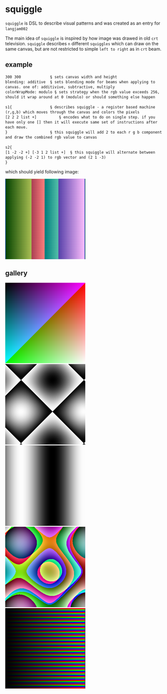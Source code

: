 # squiggle

`squiggle` is DSL to describe visual patterns and was created as an entry for `langjam002`

The main idea of `squiggle` is inspired by how image was drawed in old `crt` television.
`squiggle` describes `n` different `squiggles` which can draw on the same canvas, but are not restricted to simple `left to right` as in `crt` beam.

## example

```
300 300             § sets canvas width and height
blending: additive  § sets blending mode for beams when applying to canvas. one of: additivive, subtractive, multiply
colorWrapMode: modulo § sets strategy when the rgb value exceeds 256, should it wrap around at 0 (modulo) or should something else happen

s1{                 § describes squiggle - a register based machine (r,g,b) which moves through the canvas and colors the pixels
[2 2 2 list +]          § encodes what to do on single step. if you have only one [] then it will execute same set of instructions after each move. 
}                   § this squiggle will add 2 to each r g b component and draw the combined rgb value to canvas

s2{
[1 -2 -2 +] [-3 1 2 list +]  § this squiggle will alternate between applying (-2 -2 1) to rgb vector and (2 1 -3)
}
```

which should yield following image:

![example image](output.png)

## gallery

![](gallery/position_dependent.png)
![](gallery/periodic_subtracted.png)
![](gallery/periodic.png)
![](gallery/periodic_and_positional_blend.png)
![](gallery/basic_repetitions.png)